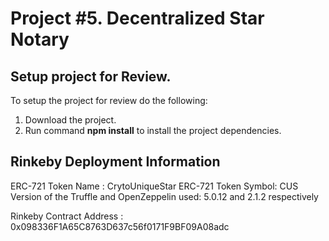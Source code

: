 # Project #5. Decentralized Star Notary

## Setup project for Review.

To setup the project for review do the following:
1. Download the project.
2. Run command __npm install__ to install the project dependencies.

## Rinkeby Deployment Information

ERC-721 Token Name : CrytoUniqueStar
ERC-721 Token Symbol: CUS
Version of the Truffle and OpenZeppelin used: 5.0.12 and 2.1.2 respectively

Rinkeby Contract Address : 0x098336F1A65C8763D637c56f0171F9BF09A08adc


